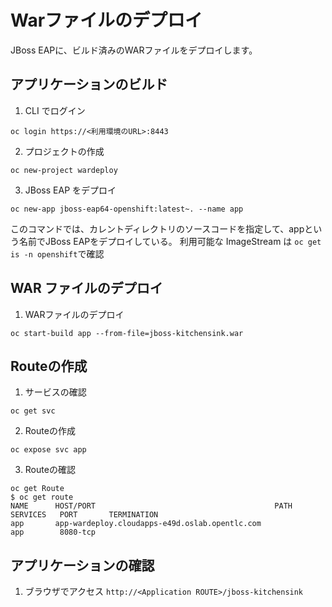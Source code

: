 # Warファイルのデプロイ
JBoss EAPに、ビルド済みのWARファイルをデプロイします。

## アプリケーションのビルド
1. CLI でログイン
```
oc login https://<利用環境のURL>:8443
```

2. プロジェクトの作成
```
oc new-project wardeploy
```

3. JBoss EAP をデプロイ
```
oc new-app jboss-eap64-openshift:latest~. --name app
```
このコマンドでは、カレントディレクトリのソースコードを指定して、appという名前でJBoss EAPをデプロイしている。
利用可能な ImageStream は `oc get is -n openshift`で確認

## WAR ファイルのデプロイ
1. WARファイルのデプロイ
```
oc start-build app --from-file=jboss-kitchensink.war
```

## Routeの作成
1. サービスの確認
```
oc get svc
```

2. Routeの作成
```
oc expose svc app
```

3. Routeの確認
```
oc get Route
$ oc get route
NAME      HOST/PORT                                        PATH      SERVICES   PORT       TERMINATION
app       app-wardeploy.cloudapps-e49d.oslab.opentlc.com             app        8080-tcp   
```

## アプリケーションの確認
1. ブラウザでアクセス
`http://<Application ROUTE>/jboss-kitchensink`
